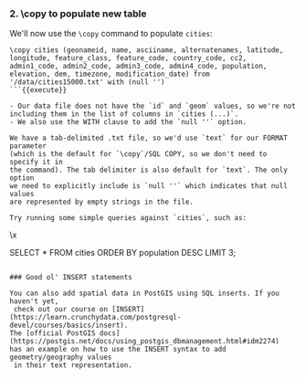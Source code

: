 ### 2. \copy to populate new table

We'll now use the `\copy` command to populate `cities`:

```
\copy cities (geonameid, name, asciiname, alternatenames, latitude, longitude, feature_class, feature_code, country_code, cc2, admin1_code, admin2_code, admin3_code, admin4_code, population, elevation, dem, timezone, modification_date) from '/data/cities15000.txt' with (null '')
```{{execute}}

- Our data file does not have the `id` and `geom` values, so we're not 
including them in the list of columns in `cities (...)`.
- We also use the WITH clause to add the `null ''` option. 

We have a tab-delimited .txt file, so we'd use `text` for our FORMAT parameter 
(which is the default for `\copy`/SQL COPY, so we don't need to specify it in
the command). The tab delimiter is also default for `text`. The only option 
we need to explicitly include is `null ''` which indicates that null values 
are represented by empty strings in the file. 

Try running some simple queries against `cities`, such as:

```
\x

SELECT * FROM cities ORDER BY population DESC LIMIT 3;
```{{execute}}

### Good ol' INSERT statements

You can also add spatial data in PostGIS using SQL inserts. If you haven't yet,
 check out our course on [INSERT](https://learn.crunchydata.com/postgresql-devel/courses/basics/insert).
The [official PostGIS docs](https://postgis.net/docs/using_postgis_dbmanagement.html#idm2274) 
has an example on how to use the INSERT syntax to add geometry/geography values
 in their text representation.
